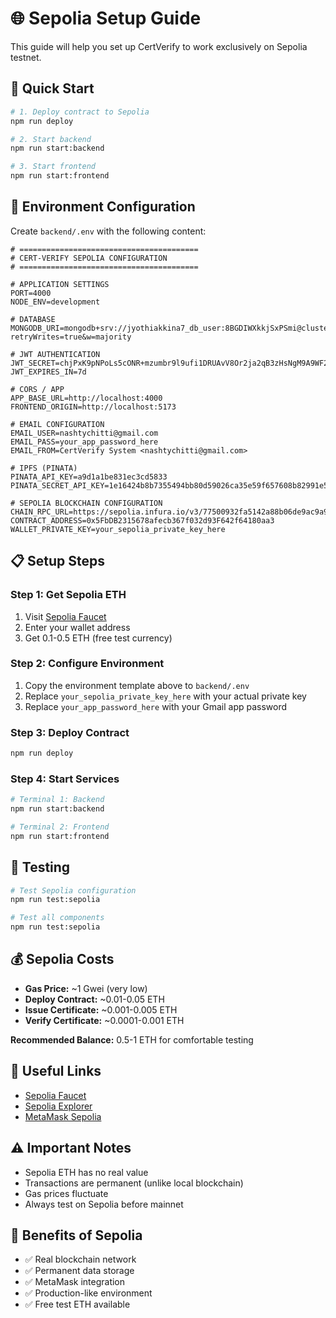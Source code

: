 # 🌐 Sepolia Setup Guide

This guide will help you set up CertVerify to work exclusively on Sepolia testnet.

## 🚀 **Quick Start**

```bash
# 1. Deploy contract to Sepolia
npm run deploy

# 2. Start backend
npm run start:backend

# 3. Start frontend
npm run start:frontend
```

## 🔧 **Environment Configuration**

Create `backend/.env` with the following content:

```env
# ========================================
# CERT-VERIFY SEPOLIA CONFIGURATION
# ========================================

# APPLICATION SETTINGS
PORT=4000
NODE_ENV=development

# DATABASE
MONGODB_URI=mongodb+srv://jyothiakkina7_db_user:8BGDIWXkkjSxPSmi@cluster0.dmjn2h8.mongodb.net/cert_verify?retryWrites=true&w=majority

# JWT AUTHENTICATION
JWT_SECRET=chjPxK9pNPoLs5cONR+mzumbr9l9ufi1DRUAvV8Or2ja2qB3zHsNgM9A9WF2Mq1o
JWT_EXPIRES_IN=7d

# CORS / APP
APP_BASE_URL=http://localhost:4000
FRONTEND_ORIGIN=http://localhost:5173

# EMAIL CONFIGURATION
EMAIL_USER=nashtychitti@gmail.com
EMAIL_PASS=your_app_password_here
EMAIL_FROM=CertVerify System <nashtychitti@gmail.com>

# IPFS (PINATA)
PINATA_API_KEY=a9d1a1be831ec3cd5833
PINATA_SECRET_API_KEY=1e16424b8b7355494bb80d59026ca35e59f657608b82991e503f768c2df9a9d1

# SEPOLIA BLOCKCHAIN CONFIGURATION
CHAIN_RPC_URL=https://sepolia.infura.io/v3/77500932fa5142a88b06de9ac9a9c8c1
CONTRACT_ADDRESS=0x5FbDB2315678afecb367f032d93F642f64180aa3
WALLET_PRIVATE_KEY=your_sepolia_private_key_here
```

## 📋 **Setup Steps**

### **Step 1: Get Sepolia ETH**
1. Visit [Sepolia Faucet](https://sepoliafaucet.com/)
2. Enter your wallet address
3. Get 0.1-0.5 ETH (free test currency)

### **Step 2: Configure Environment**
1. Copy the environment template above to `backend/.env`
2. Replace `your_sepolia_private_key_here` with your actual private key
3. Replace `your_app_password_here` with your Gmail app password

### **Step 3: Deploy Contract**
```bash
npm run deploy
```

### **Step 4: Start Services**
```bash
# Terminal 1: Backend
npm run start:backend

# Terminal 2: Frontend
npm run start:frontend
```

## 🧪 **Testing**

```bash
# Test Sepolia configuration
npm run test:sepolia

# Test all components
npm run test:sepolia
```

## 💰 **Sepolia Costs**

- **Gas Price:** ~1 Gwei (very low)
- **Deploy Contract:** ~0.01-0.05 ETH
- **Issue Certificate:** ~0.001-0.005 ETH
- **Verify Certificate:** ~0.0001-0.001 ETH

**Recommended Balance:** 0.5-1 ETH for comfortable testing

## 🔗 **Useful Links**

- [Sepolia Faucet](https://sepoliafaucet.com/)
- [Sepolia Explorer](https://sepolia.etherscan.io/)
- [MetaMask Sepolia](https://metamask.io/)

## ⚠️ **Important Notes**

- Sepolia ETH has no real value
- Transactions are permanent (unlike local blockchain)
- Gas prices fluctuate
- Always test on Sepolia before mainnet

## 🎯 **Benefits of Sepolia**

- ✅ Real blockchain network
- ✅ Permanent data storage
- ✅ MetaMask integration
- ✅ Production-like environment
- ✅ Free test ETH available
